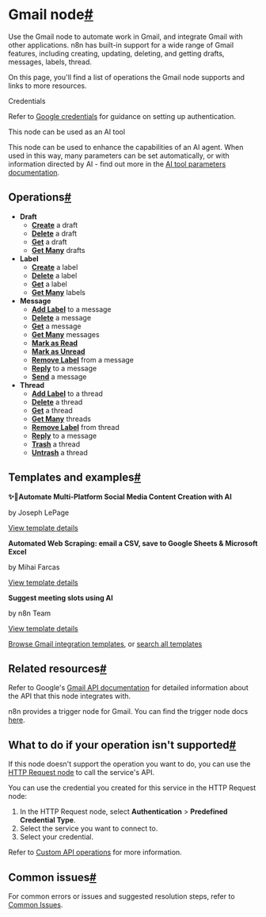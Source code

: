 [](https://github.com/n8n-io/n8n-docs/edit/main/docs/integrations/builtin/app-nodes/n8n-nodes-base.gmail/index.md "Edit this page")

# Gmail node[#](#gmail-node "Permanent link")

Use the Gmail node to automate work in Gmail, and integrate Gmail with other applications. n8n has built-in support for a wide range of Gmail features, including creating, updating, deleting, and getting drafts, messages, labels, thread.

On this page, you'll find a list of operations the Gmail node supports and links to more resources.

Credentials

Refer to [Google credentials](../../credentials/google/) for guidance on setting up authentication.

This node can be used as an AI tool

This node can be used to enhance the capabilities of an AI agent. When used in this way, many parameters can be set automatically, or with information directed by AI - find out more in the [AI tool parameters documentation](../../../../advanced-ai/examples/using-the-fromai-function/).

## Operations[#](#operations "Permanent link")

*   **Draft**
    *   [**Create**](draft-operations/#create-a-draft) a draft
    *   [**Delete**](draft-operations/#delete-a-draft) a draft
    *   [**Get**](draft-operations/#get-a-draft) a draft
    *   [**Get Many**](draft-operations/#get-many-drafts) drafts
*   **Label**
    *   [**Create**](label-operations/#create-a-label) a label
    *   [**Delete**](label-operations/#delete-a-label) a label
    *   [**Get**](label-operations/#get-a-label) a label
    *   [**Get Many**](label-operations/#get-many-labels) labels
*   **Message**
    *   [**Add Label**](message-operations/#add-label-to-a-message) to a message
    *   [**Delete**](message-operations/#delete-a-message) a message
    *   [**Get**](message-operations/#get-a-message) a message
    *   [**Get Many**](message-operations/#get-many-messages) messages
    *   [**Mark as Read**](message-operations/#mark-as-read)
    *   [**Mark as Unread**](message-operations/#mark-as-unread)
    *   [**Remove Label**](message-operations/#remove-label-from-a-message) from a message
    *   [**Reply**](message-operations/#reply-to-a-message) to a message
    *   [**Send**](message-operations/#send-a-message) a message
*   **Thread**
    *   [**Add Label**](thread-operations/#add-label-to-a-thread) to a thread
    *   [**Delete**](thread-operations/#delete-a-thread) a thread
    *   [**Get**](thread-operations/#get-a-thread) a thread
    *   [**Get Many**](thread-operations/#get-many-threads) threads
    *   [**Remove Label**](thread-operations/#remove-label-from-a-thread) from thread
    *   [**Reply**](thread-operations/#reply-to-a-message) to a message
    *   [**Trash**](thread-operations/#trash-a-thread) a thread
    *   [**Untrash**](thread-operations/#untrash-a-thread) a thread

## Templates and examples[#](#templates-and-examples "Permanent link")

**✨🤖Automate Multi-Platform Social Media Content Creation with AI**

by Joseph LePage

[View template details](https://n8n.io/workflows/3066-automate-multi-platform-social-media-content-creation-with-ai/)

**Automated Web Scraping: email a CSV, save to Google Sheets & Microsoft Excel**

by Mihai Farcas

[View template details](https://n8n.io/workflows/2275-automated-web-scraping-email-a-csv-save-to-google-sheets-and-microsoft-excel/)

**Suggest meeting slots using AI**

by n8n Team

[View template details](https://n8n.io/workflows/1953-suggest-meeting-slots-using-ai/)

[Browse Gmail integration templates](https://n8n.io/integrations/gmail/), or [search all templates](https://n8n.io/workflows/)

## Related resources[#](#related-resources "Permanent link")

Refer to Google's [Gmail API documentation](https://developers.google.com/gmail/api) for detailed information about the API that this node integrates with.

n8n provides a trigger node for Gmail. You can find the trigger node docs [here](../../trigger-nodes/n8n-nodes-base.gmailtrigger/).

## What to do if your operation isn't supported[#](#what-to-do-if-your-operation-isnt-supported "Permanent link")

If this node doesn't support the operation you want to do, you can use the [HTTP Request node](../../core-nodes/n8n-nodes-base.httprequest/) to call the service's API.

You can use the credential you created for this service in the HTTP Request node:

1.  In the HTTP Request node, select **Authentication** > **Predefined Credential Type**.
2.  Select the service you want to connect to.
3.  Select your credential.

Refer to [Custom API operations](../../../custom-operations/) for more information.

## Common issues[#](#common-issues "Permanent link")

For common errors or issues and suggested resolution steps, refer to [Common Issues](common-issues/).